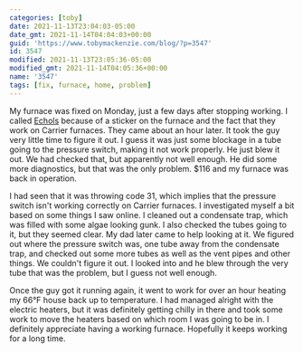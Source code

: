 ```yaml
---
categories: [toby]
date: 2021-11-13T23:04:03-05:00
date_gmt: 2021-11-14T04:04:03+00:00
guid: 'https://www.tobymackenzie.com/blog/?p=3547'
id: 3547
modified: 2021-11-13T23:05:36-05:00
modified_gmt: 2021-11-14T04:05:36+00:00
name: '3547'
tags: [fix, furnace, home, problem]
---
```


My furnace was fixed on Monday, just a few days after stopping working.  I called [Echols](https://www.echolsheating.com/) because of a sticker on the furnace and the fact that they work on Carrier furnaces.  They came about an hour later.<!--more-->  It took the guy very little time to figure it out.  I guess it was just some blockage in a tube going to the pressure switch, making it not work properly.  He just blew it out.  We had checked that, but apparently not well enough.  He did some more diagnostics, but that was the only problem.  $116 and my furnace was back in operation.

I had seen that it was throwing code 31, which implies that the pressure switch isn't working correctly on Carrier furnaces.  I investigated myself a bit based on some things I saw online.  I cleaned out a condensate trap, which was filled with some algae looking gunk.  I also checked the tubes going to it, but they seemed clear.  My dad later came to help looking at it.  We figured out where the pressure switch was, one tube away from the condensate trap, and checked out some more tubes as well as the vent pipes and other things.  We couldn't figure it out.  I looked into and he blew through the very tube that was the problem, but I guess not well enough.

Once the guy got it running again, it went to work for over an hour heating my 66°F house back up to temperature.  I had managed alright with the electric heaters, but it was definitely getting chilly in there and took some work to move the heaters based on which room I was going to be in.  I definitely appreciate having a working furnace.  Hopefully it keeps working for a long time.
